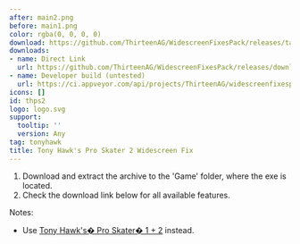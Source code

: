 ```yaml
---
after: main2.png
before: main1.png
color: rgba(0, 0, 0, 0)
download: https://github.com/ThirteenAG/WidescreenFixesPack/releases/tag/thps2
downloads:
- name: Direct Link
  url: https://github.com/ThirteenAG/WidescreenFixesPack/releases/download/thps2/TonyHawksProSkater2.WidescreenFix.zip
- name: Developer build (untested)
  url: https://ci.appveyor.com/api/projects/ThirteenAG/widescreenfixespack/artifacts/TonyHawksProSkater2.WidescreenFix.zip?branch=master
icons: []
id: thps2
logo: logo.svg
support:
  tooltip: ''
  version: Any
tag: tonyhawk
title: Tony Hawk's Pro Skater 2 Widescreen Fix
---
```


1. Download and extract the archive to the 'Game' folder, where the exe is located.
2. Check the download link below for all available features.

Notes:

* Use [Tony Hawk's� Pro Skater� 1 + 2](https://store.steampowered.com/app/2395210/Tony_Hawks_Pro_Skater_1__2/) instead.
